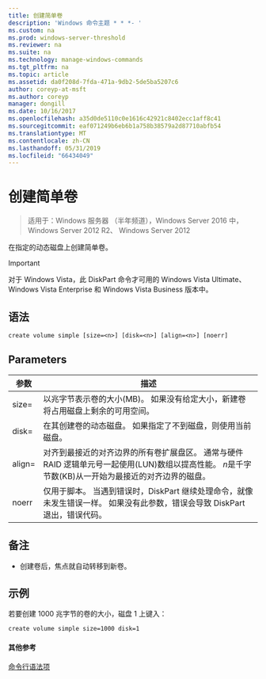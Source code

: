 ```yaml
---
title: 创建简单卷
description: 'Windows 命令主题 * * *- '
ms.custom: na
ms.prod: windows-server-threshold
ms.reviewer: na
ms.suite: na
ms.technology: manage-windows-commands
ms.tgt_pltfrm: na
ms.topic: article
ms.assetid: da0f208d-7fda-471a-9db2-5de5ba5207c6
author: coreyp-at-msft
ms.author: coreyp
manager: dongill
ms.date: 10/16/2017
ms.openlocfilehash: a35d0de5110c0e1616c42921c8402ecc1aff8c41
ms.sourcegitcommit: eaf071249b6eb6b1a758b38579a2d87710abfb54
ms.translationtype: MT
ms.contentlocale: zh-CN
ms.lasthandoff: 05/31/2019
ms.locfileid: "66434049"
---
```

# <a name="create-volume-simple"></a>创建简单卷

>适用于：Windows 服务器 （半年频道），Windows Server 2016 中，Windows Server 2012 R2、 Windows Server 2012

在指定的动态磁盘上创建简单卷。  
  
> [!IMPORTANT]  
> 对于 Windows Vista，此 DiskPart 命令才可用的 Windows Vista Ultimate、 Windows Vista Enterprise 和 Windows Vista Business 版本中。  
  
  
  
## <a name="syntax"></a>语法  
  
```  
create volume simple [size=<n>] [disk=<n>] [align=<n>] [noerr]  
```  
  
## <a name="parameters"></a>Parameters  
  
| 参数  |                                                                                                                            描述                                                                                                                            |
|------------|-------------------------------------------------------------------------------------------------------------------------------------------------------------------------------------------------------------------------------------------------------------------|
| size\=<n>  |                                                                  以兆字节表示卷的大小\(MB\)。 如果没有给定大小，新建卷将占用磁盘上剩余的可用空间。                                                                   |
| disk\=<n>  |                                                                                在其创建卷的动态磁盘。 如果指定了不到磁盘，则使用当前磁盘。                                                                                |
| align\=<n> | 对齐到最接近的对齐边界的所有卷扩展盘区。 通常与硬件 RAID 逻辑单元号一起使用\(LUN\)数组以提高性能。 *n*是千字节数\(KB\)从一开始为最接近的对齐边界的磁盘。 |
|   noerr    |                               仅用于脚本。 当遇到错误时，DiskPart 继续处理命令，就像未发生错误一样。 如果没有此参数，错误会导致 DiskPart 退出，错误代码。                                |
  
## <a name="remarks"></a>备注  
  
-   创建卷后，焦点就自动转移到新卷。  
  
## <a name="BKMK_examples"></a>示例  
若要创建 1000 兆字节的卷的大小，磁盘 1 上键入：  
  
```  
create volume simple size=1000 disk=1  
```  
  
#### <a name="additional-references"></a>其他参考  
[命令行语法项](command-line-syntax-key.md)  
  

  


